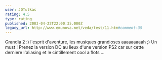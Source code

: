 ```yaml
---
user: JDTulkas
rating: 4.5
type: rating
published: 2003-04-22T22:00:35.000Z
legacy_url: http://www.emunova.net/veda/test/11.htm#comment-35
---
```

Grandia 2 :) l'esprit d'aventure, les musiques grandioses aaaaaaaaah ;) Un must ! Prenez la version DC au lieux d'une version PS2 car sur cette derniere l'aliasing et le cintillement cool a flots ...